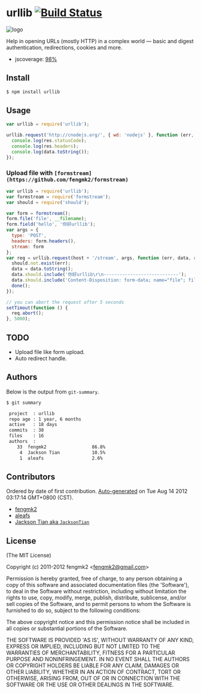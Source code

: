 # urllib [![Build Status](https://secure.travis-ci.org/TBEDP/urllib.png?branch=master)](http://travis-ci.org/TBEDP/urllib)

![logo](https://raw.github.com/TBEDP/urllib/master/logo.png)

Help in opening URLs (mostly HTTP) in a complex world — basic and digest authentication, redirections, cookies and more.

* jscoverage: [98%](http://fengmk2.github.com/coverage/urllib.html)

## Install

```bash
$ npm install urllib
```

## Usage

```js
var urllib = require('urllib');

urllib.request('http://cnodejs.org/', { wd: 'nodejs' }, function (err, data, res) {
  console.log(res.statusCode);
  console.log(res.headers);
  console.log(data.toString());
});
```

### Upload file with `[formstream](https://github.com/fengmk2/formstream)`

```js
var urllib = require('urllib');
var formstream = require('formstream');
var should = require('should');

var form = formstream();
form.file('file', __filename);
form.field('hello', '你好urllib');
var args = {
  type: 'POST',
  headers: form.headers(),
  stream: form
};
var req = urllib.request(host + '/stream', args, function (err, data, res) {
  should.not.exist(err);
  data = data.toString();
  data.should.include('你好urllib\r\n----------------------------');
  data.should.include('Content-Disposition: form-data; name="file"; filename="urllib.test.js"');
  done();
});

// you can abort the request after 5 seconds
setTimout(function () {
  req.abort();
}, 5000);
```

## TODO

* Upload file like form upload.
* Auto redirect handle.

## Authors

Below is the output from `git-summary`.

```bash
$ git summary 

 project  : urllib
 repo age : 1 year, 6 months
 active   : 18 days
 commits  : 38
 files    : 16
 authors  : 
    33  fengmk2                 86.8%
     4  Jackson Tian            10.5%
     1  aleafs                  2.6%
```

## Contributors
Ordered by date of first contribution.
[Auto-generated](http://github.com/dtrejo/node-authors) on Tue Aug 14 2012 03:17:14 GMT+0800 (CST).

- [fengmk2](http://fengmk2.github.com)
- [aleafs](https://github.com/aleafs)
- [Jackson Tian aka `JacksonTian`](https://github.com/JacksonTian)

## License 

(The MIT License)

Copyright (c) 2011-2012 fengmk2 &lt;fengmk2@gmail.com&gt;

Permission is hereby granted, free of charge, to any person obtaining
a copy of this software and associated documentation files (the
'Software'), to deal in the Software without restriction, including
without limitation the rights to use, copy, modify, merge, publish,
distribute, sublicense, and/or sell copies of the Software, and to
permit persons to whom the Software is furnished to do so, subject to
the following conditions:

The above copyright notice and this permission notice shall be
included in all copies or substantial portions of the Software.

THE SOFTWARE IS PROVIDED 'AS IS', WITHOUT WARRANTY OF ANY KIND,
EXPRESS OR IMPLIED, INCLUDING BUT NOT LIMITED TO THE WARRANTIES OF
MERCHANTABILITY, FITNESS FOR A PARTICULAR PURPOSE AND NONINFRINGEMENT.
IN NO EVENT SHALL THE AUTHORS OR COPYRIGHT HOLDERS BE LIABLE FOR ANY
CLAIM, DAMAGES OR OTHER LIABILITY, WHETHER IN AN ACTION OF CONTRACT,
TORT OR OTHERWISE, ARISING FROM, OUT OF OR IN CONNECTION WITH THE
SOFTWARE OR THE USE OR OTHER DEALINGS IN THE SOFTWARE.
